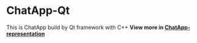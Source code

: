 # ChatApp-Qt
This is ChatApp build by Qt framework with C++
**View more in [ChatApp-representation](./ChatApp-representation.pdf)**
